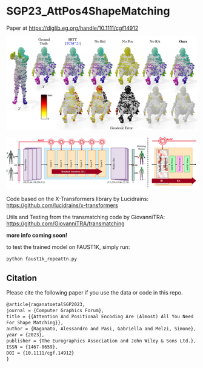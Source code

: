 # SGP23_AttPos4ShapeMatching

Paper at https://diglib.eg.org/handle/10.1111/cgf14912

![image-teaser](./teaser.png)

![image-architecture](./architecture.png)

Code based on the X-Transformers library by Lucidrains:
https://github.com/lucidrains/x-transformers

Utils and Testing from the transmatching code by GiovanniTRA:
https://github.com/GiovanniTRA/transmatching

**more info coming soon!** 

to test the trained model on FAUST1K, simply run: 
```bash
python faust1k_ropeattn.py
```

## Citation

Please cite the following paper if you use the data or code in this repo.

```
@article{raganatoetalSGP2023,
journal = {Computer Graphics Forum},
title = {{Attention And Positional Encoding Are (Almost) All You Need For Shape Matching}},
author = {Raganato, Alessandro and Pasi, Gabriella and Melzi, Simone},
year = {2023},
publisher = {The Eurographics Association and John Wiley & Sons Ltd.},
ISSN = {1467-8659},
DOI = {10.1111/cgf.14912}
}
```
